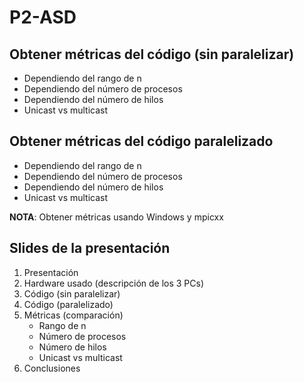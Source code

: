 # P2-ASD

## Obtener métricas del código (sin paralelizar)
- Dependiendo del rango de n
- Dependiendo del número de procesos
- Dependiendo del número de hilos
- Unicast vs multicast

## Obtener métricas del código paralelizado
- Dependiendo del rango de n
- Dependiendo del número de procesos
- Dependiendo del número de hilos
- Unicast vs multicast

**NOTA**: Obtener métricas usando Windows y mpicxx

## Slides de la presentación

1) Presentación
2) Hardware usado (descripción de los 3 PCs)
3) Código (sin paralelizar)
4) Código (paralelizado)
5) Métricas (comparación)
    - Rango de n
    - Número de procesos
    - Número de hilos
    - Unicast vs multicast
6) Conclusiones

